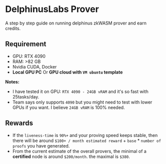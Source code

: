 # DelphinusLabs Prover
A step by step guide on running delphinus zkWASM prover and earn credits.


## Requirement
* GPU: RTX 4090
* RAM: >82 GB
* Nvidia CUDA, Docker
* **Local GPU PC** Or **GPU cloud with `VM ubuntu` template**

**Notes:**
* I have tested it on GPU: `RTX 4090 - 24GB vRAM` and it's so fast with 25tasks/day.
* Team says only supports `4090` but you might need to test with lower GPUs if you want. I believe `24GB vRAM` is 100% needed.

## Rewards
* If the `liveness-time` is `90%+` and your proving speed keeps stable, then there will be around `$100+ / month estimated reward` + `base` * `number of proofs` you have generated.
* From the current estimate of the overall provers, the minimal of a **certified** node is around `$200/month`.
the maximal is `$380`.
